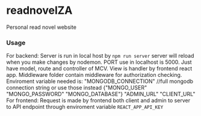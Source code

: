 # readnovelZA

Personal read novel website

### Usage

For backend:
  Server is run in local host by `npm run server` server will reload when you make changes by nodemon.
  PORT use in localhost is 5000.
  Just have model, route and controller of MCV. View is handler by frontend react app.
  Middleware folder contain middleware for authorization checking.
  Enviroment variable needed is:
    "MONGODB_CONNECTION" //full mongodb connection string
    or use those instead 
      {"MONGO_USER"
      "MONGO_PASSWORD"
      "MONGO_DATABASE"}
    "ADMIN_URL"
    "CLIENT_URL"
For frontend:
  Request is made by frontend both client and admin to server to API endpoint through enviroment variable `REACT_APP_API_KEY`

